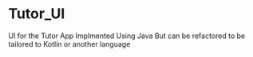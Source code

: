 # Tutor_UI
UI for the Tutor App
Implmented Using Java But can be refactored to be tailored to Kotlin or another language
